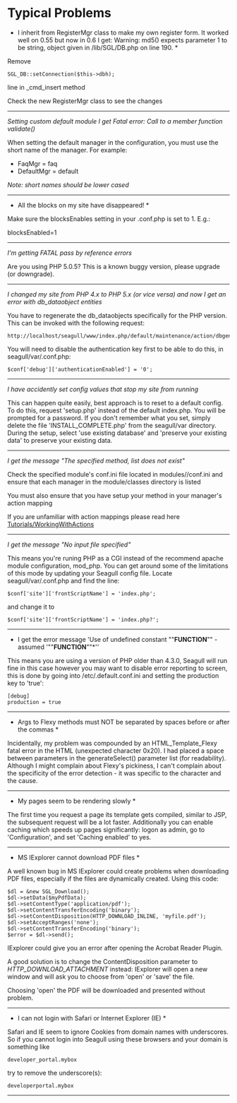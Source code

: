<!-- Name: TroubleShooting/TypicalProblems -->
<!-- Version: 27 -->
<!-- Last-Modified: 2008/11/20 14:46:53 -->
<!-- Author: jonas -->
# Typical Problems


* I inherit from RegisterMgr class to make my own register form. It worked well on 0.55 but now in 0.6 I get: Warning: md5() expects parameter 1 to be string, object given in /lib/SGL/DB.php on line 190. *

Remove 

    SGL_DB::setConnection($this->dbh);
line in _cmd_insert method

Check the new RegisterMgr class to see the changes

----

*Setting custom default module I get Fatal error: Call to a member function validate()*

When setting the default manager in the configuration, you must use the short name of the manager. For example:

 * FaqMgr     = faq
 * DefaultMgr = default

_Note: short names should be lower cased_

----

* All the blocks on my site have disappeared! *

Make sure the blocksEnables setting in your <domain>.conf.php is set to 1. E.g.:

blocksEnabled=1

----

*I'm getting FATAL pass by reference errors*

Are you using PHP 5.0.5? This is a known buggy version, please upgrade (or downgrade).

----

*I changed my site from PHP 4.x to PHP 5.x (or vice versa) and now I get an error with db_dataobject entities*

You have to regenerate the db_dataobjects specifically for the PHP version.  This can be invoked with the following request:


    http://localhost/seagull/www/index.php/default/maintenance/action/dbgen/

You will need to disable the authentication key first to be able to do this, in seagull/var/<server>.conf.php:


    $conf['debug']['authenticationEnabled'] = '0';

----

*I have accidently set config values that stop my site from running*

This can happen quite easily, best approach is to reset to a default config.  To do this, request 'setup.php' instead of the default index.php.  You will be prompted for a password.  If you don't remember what you set, simply delete the file 'INSTALL_COMPLETE.php' from the seagull/var directory.  During the setup, select 'use existing database' and 'preserve your existing data' to preserve your existing data.

----

*I get the message "The specified method, list does not exist"*

Check the specified module's conf.ini file located in modules/<modulename>/conf.ini and ensure that each manager in the module/classes directory is listed

You must also ensure that you have setup your method in your manager's action mapping

If you are unfamiliar with action mappings please read here [Tutorials/WorkingWithActions](http://trac.seagullproject.org/wiki/Tutorials/WorkingWithActions#CreatetheActionMapping)

----


*I get the message "No input file specified"*

This means you're runing PHP as a CGI instead of the recommend apache module configuration, mod_php.  You can get around some of the limitations of this mode by updating your Seagull config file.  Locate seagull/var/<servername>.conf.php and find the line:


    $conf['site']['frontScriptName'] = 'index.php';

and change it to


    $conf['site']['frontScriptName'] = 'index.php?';

----

* I get the error message 'Use of undefined constant ""__FUNCTION__"" - assumed '""__FUNCTION__""*''

This means you are using a version of PHP older than 4.3.0, Seagull will run fine in this case however you may want to disable error reporting to screen, this is done by going into /etc/<servername>.default.conf.ini and setting the production key to 'true':


    [debug]
    production = true

----

* Args to Flexy methods must NOT be separated by spaces before or after the commas *

Incidentally, my problem was compounded by an HTML_Template_Flexy fatal
error in the HTML (unexpected character 0x20).  I had placed a space between
parameters in the generateSelect() parameter list (for readability).
Although I might complain about Flexy's pickiness, I can't complain about
the specificity of the error detection - it was specific to the character
and the cause.

----

* My pages seem to be rendering slowly *

The first time you request a page its template gets compiled, similar to JSP, the subsequent request will be a lot faster.  Additionally you can enable caching which speeds up pages significantly: logon as admin, go to 'Configuration', and set 'Caching enabled' to yes.

----

* MS IExplorer cannot download PDF files *

A well known bug in MS IExplorer could create problems when downloading PDF files, especially if the files are dynamically created.
Using this code: 

    $dl = &new SGL_Download();
    $dl->setData($myPdfData);
    $dl->setContentType('application/pdf');
    $dl->setContentTransferEncoding('binary');
    $dl->setContentDisposition(HTTP_DOWNLOAD_INLINE, 'myfile.pdf');
    $dl->setAcceptRanges('none');
    $dl->setContentTransferEncoding('binary');
    $error = $dl->send();

IExplorer could give you an error after opening the Acrobat Reader Plugin.

A good solution is to change the ContentDisposition parameter to *HTTP_DOWNLOAD_ATTACHMENT* instead: IExplorer will open a new window and will ask you to choose from 'open' or 'save' the file.

Choosing 'open' the PDF will be downloaded and presented without problem.

----

* I can not login with Safari or Internet Explorer (IE) *

Safari and IE seem to ignore Cookies from domain names with underscores. So if you cannot login into Seagull using these browsers and your domain is something like 


    developer_portal.mybox

try to remove the underscore(s):


    developerportal.mybox


----
